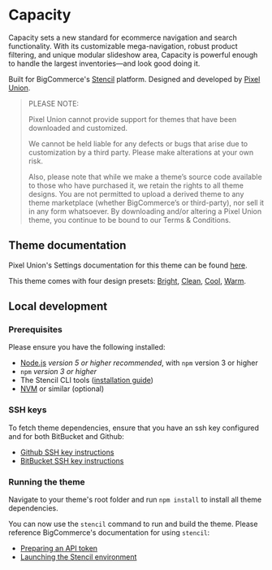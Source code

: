 # Capacity

Capacity sets a new standard for ecommerce navigation and search functionality. With its customizable mega-navigation, robust product filtering, and unique modular slideshow area, Capacity is powerful enough to handle the largest inventories—and look good doing it.

Built for BigCommerce's [Stencil](https://stencil.bigcommerce.com) platform. Designed and developed by [Pixel Union](https://www.pixelunion.net).

> PLEASE NOTE:
> 
> Pixel Union cannot provide support for themes that have been downloaded and customized.
> 
> We cannot be held liable for any defects or bugs that arise due to customization by a third party. Please make alterations at your own risk.
> 
> Also, please note that while we make a theme’s source code available to those who have purchased it, we retain the rights to all theme designs. You are not permitted to upload a derived theme to any theme marketplace (whether BigCommerce’s or third-party), nor sell it in any form whatsoever. By downloading and/or altering a Pixel Union theme, you continue to be bound to our Terms & Conditions.

## Theme documentation

Pixel Union's Settings documentation for this theme can be found [here](https://www.pixelunion.net/support/capacity-theme-manual/).

This theme comes with four design presets:
[Bright](https://capacity-bright-demo.mybigcommerce.com),
[Clean](https://capacity-clean-demo.mybigcommerce.com),
[Cool](https://capacity-cool-demo.mybigcommerce.com),
[Warm](https://capacity-warm-demo.mybigcommerce.com).

## Local development

### Prerequisites

Please ensure you have the following installed:

- [Node.js](https://nodejs.org) _version 5 or higher recommended_, with `npm` version 3 or higher
- `npm` _version 3 or higher_
- The Stencil CLI tools ([installation guide](https://stencil.bigcommerce.com/docs/installing-stencil-cli-1))
- [NVM](https://github.com/creationix/nvm) or similar (optional)

### SSH keys

To fetch theme dependencies, ensure that you have an ssh key configured and for both BitBucket and Github:

- [Github SSH key instructions](https://help.github.com/articles/connecting-to-github-with-ssh/)
- [BitBucket SSH key instructions](https://confluence.atlassian.com/bitbucket/set-up-ssh-for-git-728138079.html)

### Running the theme

Navigate to your theme's root folder and run `npm install` to install all theme dependencies.

You can now use the `stencil` command to run and build the theme. Please reference BigCommerce's documentation for using `stencil`:

 - [Preparing an API token](https://stencil.bigcommerce.com/docs/preparing-your-store-tokens)
 - [Launching the Stencil environment](https://stencil.bigcommerce.com/docs/launching-stencil)
